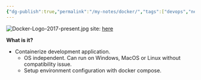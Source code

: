 ```yaml
---
{"dg-publish":true,"permalink":"/my-notes/docker/","tags":["devops","network"],"noteIcon":"1","created":"2025-01-22T23:23:47.636+08:00","updated":"2025-01-23T01:26:07.805+08:00"}
---
```


![Docker-Logo-2017-present.jpg](/img/user/assets/Docker-Logo-2017-present.jpg)
site: [here](https://www.docker.com/)

**What is it?**
- Containerize development application.
	- OS independent. Can run on Windows, MacOS or Linux without compatibility issue.
	- Setup environment configuration with docker compose.